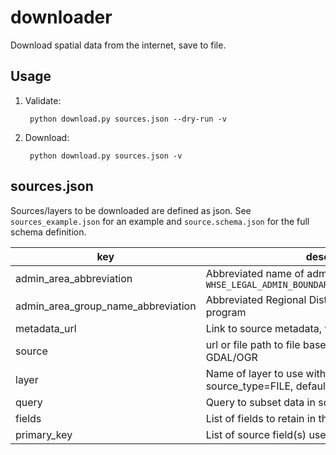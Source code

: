 # downloader

Download spatial data from the internet, save to file.

## Usage

1. Validate:
	
		python download.py sources.json --dry-run -v

2. Download:

		python download.py sources.json -v


## sources.json

Sources/layers to be downloaded are defined as json. See `sources_example.json` for an example and `source.schema.json` for the full schema definition.

| key                                | description |
|--------------                      |-------------|
| admin_area_abbreviation            | Abbreviated name of admin area, taken from `WHSE_LEGAL_ADMIN_BOUNDARIES.ABMS_MUNICIPALITIES_SP` |
| admin_area_group_name_abbreviation | Abbreviated Regional District initials, as used by DRA program |
| metadata_url                       | Link to source metadata, where available |
| source                             | url or file path to file based source, format readable by GDAL/OGR |
| layer                              | Name of layer to use within source when source_type=FILE, default is first layer in file |
| query                              | Query to subset data in source/layer (OGR SQL) |
| fields                             | List of fields to retain in the download |
| primary_key                        | List of source field(s) used as primary key |
